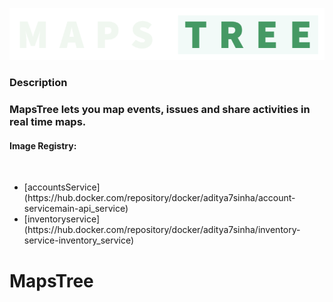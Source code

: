 ![MapsTreeLogo](/profile/alone_name2.png)

<h3>Description<h3>
  MapsTree lets you map events, issues and share activities in real time maps.</br>
  <h4>Image Registry:</h4></br>
  <ul>
  <li>[accountsService](https://hub.docker.com/repository/docker/aditya7sinha/account-servicemain-api_service)</li>
  <li>[inventoryservice](https://hub.docker.com/repository/docker/aditya7sinha/inventory-service-inventory_service)</li>
</ul>




# MapsTree

<!--

**Here are some ideas to get you started:**

🙋‍♀️ A short introduction - what is your organization all about?
🌈 Contribution guidelines - how can the community get involved?
👩‍💻 Useful resources - where can the community find your docs? Is there anything else the community should know?
🍿 Fun facts - what does your team eat for breakfast?
🧙 Remember, you can do mighty things with the power of [Markdown](https://docs.github.com/github/writing-on-github/getting-started-with-writing-and-formatting-on-github/basic-writing-and-formatting-syntax)
-->
